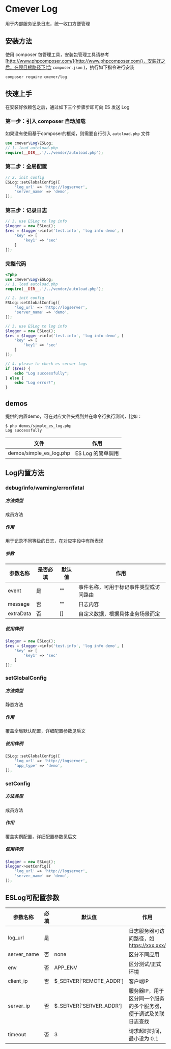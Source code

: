 # Cmever Log

用于内部服务记录日志，统一收口方便管理

## 安装方法

使用 composer 包管理工具，安装包管理工具请参考 [http://www.phpcomposer.com/](http://www.phpcomposer.com/)，安装好之后，在项目根路径下(含 `composer.json` )，执行如下指令进行安装

```shell
composer require cmever/log
```

## 快速上手

在安装好依赖包之后，通过如下三个步骤步即可向 ES 发送 Log

### 第一步：引入 composer 自动加载

如果没有使用基于composer的框架，则需要自行引入 `autoload.php` 文件

```php
use cmever\Log\ESLog;
// 1. load autoload.php
require(__DIR__.'/../vendor/autoload.php');
```

### 第二步：全局配置

```php
// 2. init config
ESLog::setGlobalConfig([
    'log_url' => 'http://logserver',
    'server_name' => 'demo',
]);
```

### 第三步：记录日志

```php
// 3. use ESLog to log info
$logger = new ESLog();
$res = $logger->info('test.info', 'log info demo', [
    'key' => [
        'key1' => 'sec'
    ]
]);
```

### 完整代码

```php
<?php
use cmever\Log\ESLog;
// 1. load autoload.php
require(__DIR__.'/../vendor/autoload.php');

// 2. init config
ESLog::setGlobalConfig([
    'log_url' => 'http://logserver',
    'server_name' => 'demo',
]);

// 3. use ESLog to log info
$logger = new ESLog();
$res = $logger->info('test.info', 'log info demo', [
    'key' => [
        'key1' => 'sec'
    ]
]);

// 4. please to check es server logs
if ($res) {
    echo "Log successfully";
} else {
    echo "Log error!";
}
```

## demos

提供的内置demo，可在对应文件夹找到并在命令行执行测试，比如：

```
$ php demos/simple_es_log.php
Log successfully
```

| 文件                    | 作用              |
| ----------------------- | ----------------- |
| demos/simple_es_log.php | ES Log 的简单调用 |

## Log内置方法

### debug/info/warning/error/fatal

##### 方法类型

成员方法

##### 作用

用于记录不同等级的日志，在对应字段中有所表现

##### 参数

| 参数名称  | 是否必填 | 默认值 | 作用                                   |
| --------- | -------- | ------ | -------------------------------------- |
| event     | 是       | ""     | 事件名称，可用于标记事件类型或访问路由 |
| message   | 否       | ""     | 日志内容                               |
| extraData | 否       | []     | 自定义数据，根据具体业务场景而定       |

##### 使用样例

```php
$logger = new ESLog();
$res = $logger->info('test.info', 'log info demo', [
    'key' => [
        'key1' => 'sec'
    ]
]);
```

### setGlobalConfig

##### 方法类型

静态方法

##### 作用

覆盖全局默认配置，详细配置参数见后文

##### 使用样例

```php
ESLog::setGlobalConfig([
    'log_url' => 'http://logserver',
    'app_type' => 'demo',
]);
```

### setConfig

##### 方法类型

成员方法

##### 作用

覆盖实例配置，详细配置参数见后文

##### 使用样例

```php
$logger = new ESLog();
$logger->setConfig([
    'log_url' => 'http://logserver',
    'server_name' => 'demo',
]);
```

## ESLog可配置参数

| 参数名称    | 必填 | 默认值                  | 作用                                                         |
| ----------- | ---- | ----------------------- | ------------------------------------------------------------ |
| log_url     | 是   |                         | 日志服务器可访问路径，如 https://xxx.xxx/                    |
| server_name | 否   | none                    | 区分不同应用                                                 |
| env         | 否   | APP_ENV                 | 区分测试/正式环境                                            |
| client_ip   | 否   | $_SERVER['REMOTE_ADDR'] | 客户端IP                                                     |
| server_ip   | 否   | $_SERVER['SERVER_ADDR'] | 服务器IP，用于区分同一个服务的多个服务器，便于调试及关联日志查找 |
| timeout     | 否   | 3                       | 请求超时时间，最小设为 0.1                                   |

